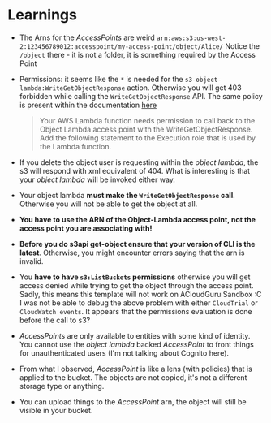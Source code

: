 # Learnings

- The Arns for the _AccessPoints_ are weird
  `arn:aws:s3:us-west-2:123456789012:accesspoint/my-access-point/object/Alice/`
  Notice the `/object` there - it is not a folder, it is something required by the Access Point

- Permissions: it seems like the `*` is needed for the `s3-object-lambda:WriteGetObjectResponse` action.
  Otherwise you will get 403 forbidden while calling the `WriteGetObjectResponse` API.
  The same policy is present within the documentation [here](https://docs.aws.amazon.com/AmazonS3/latest/userguide/olap-policies.html)

  > Your AWS Lambda function needs permission to call back to the Object Lambda access point with the WriteGetObjectResponse. Add the following statement to the Execution role that is used by the Lambda function.

- If you delete the object user is requesting within the _object lambda_, the s3 will respond with xml equivalent of 404.
  What is interesting is that your _object lambda_ will be invoked either way.

- Your object lambda **must make the `WriteGetObjectResponse` call**. Otherwise you will not be able to get the object at all.

- **You have to use the ARN of the Object-Lambda access point, not the access point you are associating with!**

- **Before you do s3api get-object ensure that your version of CLI is the latest**. Otherwise, you might encounter errors saying that the arn is invalid.

- You **have to have `s3:ListBuckets` permissions** otherwise you will get access denied while trying to get the object through the access point. Sadly, this means this template will not work on ACloudGuru Sandbox :C
  I was not be able to debug the above problem with either `CloudTrial` or `CloudWatch events`. It appears that the permissions evaluation is done before the call to s3?

- _AccessPoints_ are only available to entities with some kind of identity.
  You cannot use the _object lambda_ backed _AccessPoint_ to front things for unauthenticated users (I'm not talking about Cognito here).

- From what I observed, _AccessPoint_ is like a lens (with policies) that is applied to the bucket.
  The objects are not copied, it's not a different storage type or anything.

- You can upload things to the _AccessPoint_ arn, the object will still be visible in your bucket.
